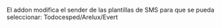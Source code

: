El addon modifica el sender de las plantillas de SMS para que se pueda seleccionar: Todocesped/Arelux/Evert
